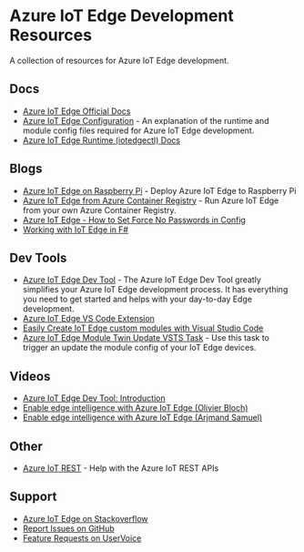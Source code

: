 # Azure IoT Edge Development Resources

A collection of resources for Azure IoT Edge development.

## Docs
- [Azure IoT Edge Official Docs](https://docs.microsoft.com/en-us/azure/iot-edge/)
- [Azure IoT Edge Configuration](https://github.com/jonbgallant/azure-iot-edge-config) - An explanation of the runtime and module config files required for Azure IoT Edge development.
- [Azure IoT Edge Runtime (iotedgectl) Docs](https://pypi.python.org/pypi/azure-iot-edge-runtime-ctl)

## Blogs
- [Azure IoT Edge on Raspberry Pi](https://jong.io/azure-iot-edge-raspberrypi) - Deploy Azure IoT Edge to Raspberry Pi
- [Azure IoT Edge from Azure Container Registry](https://jong.io/azure-iot-edge-azure-container-registry) - Run Azure IoT Edge from your own Azure Container Registry.
- [Azure IoT Edge - How to Set Force No Passwords in Config](https://jong.io/azure-iot-edge-config-file-force-no-passwords-msg)
- [Working with IoT Edge in F#](https://compositional-it.com/blog/2017/12-27-iot-edge-and-fsharp/)

## Dev Tools
- [Azure IoT Edge Dev Tool](https://github.com/jonbgallant/azure-iot-edge-dev-tool) - The Azure IoT Edge Dev Tool greatly simplifies your Azure IoT Edge development process. It has everything you need to get started and helps with your day-to-day Edge development. 
- [Azure IoT Edge VS Code Extension](https://marketplace.visualstudio.com/items?itemName=vsciot-vscode.azure-iot-edge)
- [Easily Create IoT Edge custom modules with Visual Studio Code](https://blogs.msdn.microsoft.com/visualstudio/2017/12/12/easily-create-iot-edge-custom-modules-with-visual-studio-code/)
- [Azure IoT Edge Module Twin Update VSTS Task](https://marketplace.visualstudio.com/items?itemName=DanielMeixner.IotHubModuleTwinUpdate) - Use this task to trigger an update the module config of your IoT Edge devices.

## Videos
- [Azure IoT Edge Dev Tool: Introduction](https://www.youtube.com/watch?v=lcDFX8PXqUQ)
- [Enable edge intelligence with Azure IoT Edge (Olivier Bloch)](https://channel9.msdn.com/Events/Connect/2017/T253)
- [Enable edge intelligence with Azure IoT Edge (Arjmand Samuel)](https://channel9.msdn.com/Events/Connect/2017/B114)

## Other
- [Azure IoT REST](https://github.com/jonbgallant/azure-iot-rest) - Help with the Azure IoT REST APIs

## Support
- [Azure IoT Edge on Stackoverflow](https://stackoverflow.com/questions/tagged/azure-iot-edge)
- [Report Issues on GitHub](https://github.com/Azure/iot-edge/issues)
- [Feature Requests on UserVoice](https://feedback.azure.com/forums/907045-azure-iot-edge)
